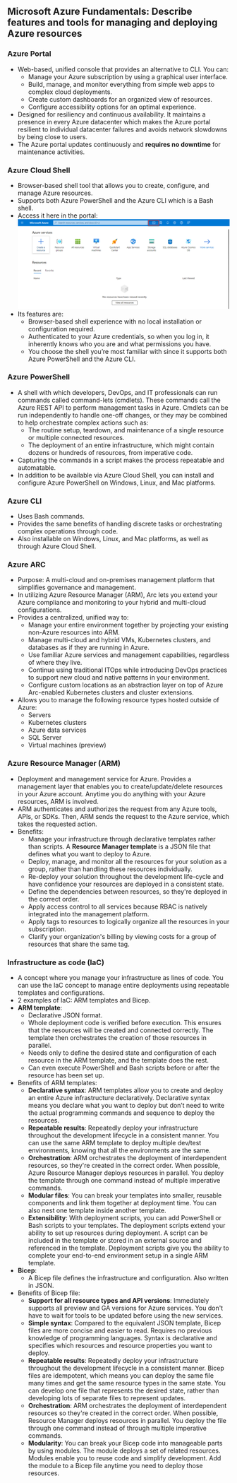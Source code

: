 ## Microsoft Azure Fundamentals: Describe features and tools for managing and deploying Azure resources

### Azure Portal
* Web-based, unified console that provides an alternative to CLI. You can: 
    * Manage your Azure subscription by using a graphical user interface. 
    * Build, manage, and monitor everything from simple web apps to complex cloud deployments.
    * Create custom dashboards for an organized view of resources.
    * Configure accessibility options for an optimal experience.
* Designed for resiliency and continuous availability. It maintains a presence in every Azure datacenter which makes the Azure portal resilient to individual datacenter failures and avoids network slowdowns by being close to users. 
* The Azure portal updates continuously and **requires no downtime** for maintenance activities.

### Azure Cloud Shell
* Browser-based shell tool that allows you to create, configure, and manage Azure resources.
* Supports both Azure PowerShell and the Azure CLI which is a Bash shell.
* Access it here in the portal:
![alt text](https://github.com/viviensiu/Azure/blob/main/images/cloud-shell-icon.png) 
* Its features are:
    * Browser-based shell experience with no local installation or configuration required.
    * Authenticated to your Azure credentials, so when you log in, it inherently knows who you are and what permissions you have.
    * You choose the shell you’re most familiar with since it supports both Azure PowerShell and the Azure CLI.

### Azure PowerShell
* A shell with which developers, DevOps, and IT professionals can run commands called command-lets (cmdlets). These commands call the Azure REST API to perform management tasks in Azure. Cmdlets can be run independently to handle one-off changes, or they may be combined to help orchestrate complex actions such as:
    * The routine setup, teardown, and maintenance of a single resource or multiple connected resources.
    * The deployment of an entire infrastructure, which might contain dozens or hundreds of resources, from imperative code.
* Capturing the commands in a script makes the process repeatable and automatable.
* In addition to be available via Azure Cloud Shell, you can install and configure Azure PowerShell on Windows, Linux, and Mac platforms.

### Azure CLI 
* Uses Bash commands.
* Provides the same benefits of handling discrete tasks or orchestrating complex operations through code. 
* Also installable on Windows, Linux, and Mac platforms, as well as through Azure Cloud Shell.

### Azure ARC
* Purpose: A multi-cloud and on-premises management platform that simplifies governance and management.
* In utilizing Azure Resource Manager (ARM), Arc lets you extend your Azure compliance and monitoring to your hybrid and multi-cloud configurations. 
* Provides a centralized, unified way to:
    * Manage your entire environment together by projecting your existing non-Azure resources into ARM.
    * Manage multi-cloud and hybrid VMs, Kubernetes clusters, and databases as if they are running in Azure.
    * Use familiar Azure services and management capabilities, regardless of where they live.
    * Continue using traditional ITOps while introducing DevOps practices to support new cloud and native patterns in your environment.
    * Configure custom locations as an abstraction layer on top of Azure Arc-enabled Kubernetes clusters and cluster extensions. 
* Allows you to manage the following resource types hosted outside of Azure:
    * Servers
    * Kubernetes clusters
    * Azure data services
    * SQL Server
    * Virtual machines (preview)

### Azure Resource Manager (ARM) 
* Deployment and management service for Azure. Provides a management layer that enables you to create/update/delete resources in your Azure account. Anytime you do anything with your Azure resources, ARM is involved.
* ARM authenticates and authorizes the request from any Azure tools, APIs, or SDKs. Then, ARM sends the request to the Azure service, which takes the requested action.
* Benefits:
    * Manage your infrastructure through declarative templates rather than scripts. A **Resource Manager template** is a JSON file that defines what you want to deploy to Azure.
    * Deploy, manage, and monitor all the resources for your solution as a group, rather than handling these resources individually.
    * Re-deploy your solution throughout the development life-cycle and have confidence your resources are deployed in a consistent state.
    * Define the dependencies between resources, so they're deployed in the correct order.
    * Apply access control to all services because RBAC is natively integrated into the management platform.
    * Apply tags to resources to logically organize all the resources in your subscription.
    * Clarify your organization's billing by viewing costs for a group of resources that share the same tag.

### Infrastructure as code (IaC)
* A concept where you manage your infrastructure as lines of code. You can use the IaC concept to manage entire deployments using repeatable templates and configurations. 
* 2 examples of IaC: ARM templates and Bicep.
* **ARM template**:
    * Declarative JSON format. 
    * Whole deployment code is verified before execution. This ensures that the resources will be created and connected correctly. The template then orchestrates the creation of those resources in parallel. 
    * Needs only to define the desired state and configuration of each resource in the ARM template, and the template does the rest.
    * Can even execute PowerShell and Bash scripts before or after the resource has been set up.
* Benefits of ARM templates:
    * **Declarative syntax**: ARM templates allow you to create and deploy an entire Azure infrastructure declaratively. Declarative syntax means you declare what you want to deploy but don’t need to write the actual programming commands and sequence to deploy the resources.
    * **Repeatable results**: Repeatedly deploy your infrastructure throughout the development lifecycle in a consistent manner. You can use the same ARM template to deploy multiple dev/test environments, knowing that all the environments are the same.
    * **Orchestration**: ARM orchestrates the deployment of interdependent resources, so they're created in the correct order. When possible, Azure Resource Manager deploys resources in parallel. You deploy the template through one command instead of multiple imperative commands.
    * **Modular files**: You can break your templates into smaller, reusable components and link them together at deployment time. You can also nest one template inside another template. 
    * **Extensibility**: With deployment scripts, you can add PowerShell or Bash scripts to your templates. The deployment scripts extend your ability to set up resources during deployment. A script can be included in the template or stored in an external source and referenced in the template. Deployment scripts give you the ability to complete your end-to-end environment setup in a single ARM template.
* **Bicep**:
    * A Bicep file defines the infrastructure and configuration. Also written in JSON.
* Benefits of Bicep file:
    * **Support for all resource types and API versions**: Immediately supports all preview and GA versions for Azure services. You don't have to wait for tools to be updated before using the new services.
    * **Simple syntax**: Compared to the equivalent JSON template, Bicep files are more concise and easier to read. Requires no previous knowledge of programming languages. Syntax is declarative and specifies which resources and resource properties you want to deploy.
    * **Repeatable results**: Repeatedly deploy your infrastructure throughout the development lifecycle in a consistent manner. Bicep files are idempotent, which means you can deploy the same file many times and get the same resource types in the same state. You can develop one file that represents the desired state, rather than developing lots of separate files to represent updates.
    * **Orchestration**: ARM orchestrates the deployment of interdependent resources so they're created in the correct order. When possible, Resource Manager deploys resources in parallel. You deploy the file through one command instead of through multiple imperative commands.
    * **Modularity**: You can break your Bicep code into manageable parts by using modules. The module deploys a set of related resources. Modules enable you to reuse code and simplify development. Add the module to a Bicep file anytime you need to deploy those resources. 